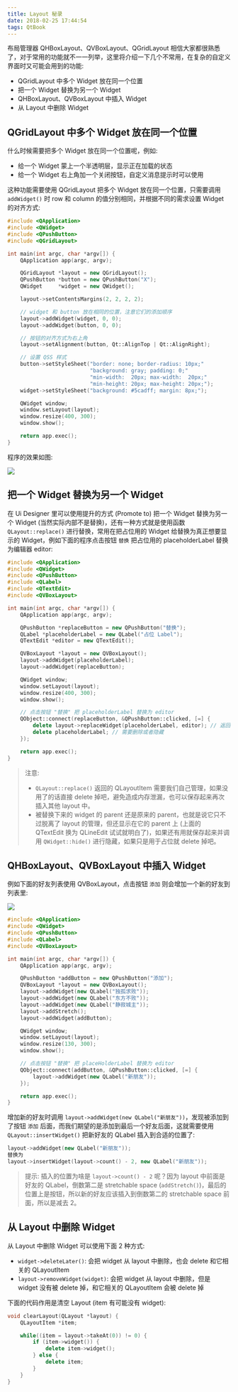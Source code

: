 ```yaml
---
title: Layout 秘录
date: 2018-02-25 17:44:54
tags: QtBook
---
```


布局管理器 QHBoxLayout、QVBoxLayout、QGridLayout 相信大家都很熟悉了，对于常用的功能就不一一列举，这里将介绍一下几个不常用，在复杂的自定义界面时又可能会用到的功能:

* QGridLayout 中多个 Widget 放在同一个位置
* 把一个 Widget 替换为另一个 Widget
* QHBoxLayout、QVBoxLayout 中插入 Widget
* 从 Layout 中删除 Widget<!--more-->

## QGridLayout 中多个 Widget 放在同一个位置

什么时候需要把多个 Widget 放在同一个位置呢，例如:

* 给一个 Widget 蒙上一个半透明层，显示正在加载的状态
* 给一个 Widget 右上角加一个关闭按钮，自定义消息提示时可以使用

这种功能需要使用 QGridLayout 把多个 Widget 放在同一个位置，只需要调用 `addWidget()` 时 row 和 column 的值分别相同，并根据不同的需求设置 Widget 的对齐方式:

```cpp
#include <QApplication>
#include <QWidget>
#include <QPushButton>
#include <QGridLayout>

int main(int argc, char *argv[]) {
    QApplication app(argc, argv);

    QGridLayout *layout = new QGridLayout();
    QPushButton *button = new QPushButton("X");
    QWidget     *widget = new QWidget();

    layout->setContentsMargins(2, 2, 2, 2);

    // widget 和 button 放在相同的位置，注意它们的添加顺序
    layout->addWidget(widget, 0, 0);
    layout->addWidget(button, 0, 0);

    // 按钮的对齐方式为右上角
    layout->setAlignment(button, Qt::AlignTop | Qt::AlignRight);

    // 设置 QSS 样式
    button->setStyleSheet("border: none; border-radius: 10px;"
                          "background: gray; padding: 0;"
                          "min-width:  20px; max-width:  20px;"
                          "min-height: 20px; max-height: 20px;");
    widget->setStyleSheet("background: #5cadff; margin: 8px;");

    QWidget window;
    window.setLayout(layout);
    window.resize(400, 300);
    window.show();

    return app.exec();
}
```

程序的效果如图:

![](/img/qtbook/custom-widget/layout-top-right-button.png)

## 把一个 Widget 替换为另一个 Widget

在 Ui Designer 里可以使用提升的方式 (Promote to) 把一个 Widget 替换为另一个 Widget (当然实际内部不是替换)，还有一种方式就是使用函数 `QLayout::replace()` 进行替换，常用在把占位用的 Widget 给替换为真正想要显示的 Widget，例如下面的程序点击按钮 `替换` 把占位用的 placeholderLabel 替换为编辑器 editor:

```cpp
#include <QApplication>
#include <QWidget>
#include <QPushButton>
#include <QLabel>
#include <QTextEdit>
#include <QVBoxLayout>

int main(int argc, char *argv[]) {
    QApplication app(argc, argv);

    QPushButton *replaceButton = new QPushButton("替换");
    QLabel *placeholderLabel = new QLabel("占位 Label");
    QTextEdit *editor = new QTextEdit();

    QVBoxLayout *layout = new QVBoxLayout();
    layout->addWidget(placeholderLabel);
    layout->addWidget(replaceButton);

    QWidget window;
    window.setLayout(layout);
    window.resize(400, 300);
    window.show();

    // 点击按钮 "替换" 把 placeholderLabel 替换为 editor
    QObject::connect(replaceButton, &QPushButton::clicked, [=] {
        delete layout->replaceWidget(placeholderLabel, editor); // 返回的 QLayoutItem 不需要了
        delete placeholderLabel; // 需要删除或者隐藏
    });

    return app.exec();
}
```

> 注意: 
>
> * `QLayout::replace()` 返回的 QLayoutItem 需要我们自己管理，如果没用了的话直接 delete 掉吧，避免造成内存泄漏，也可以保存起来再次插入其他 layout 中。
> * 被替换下来的 widget 的 parent 还是原来的 parent，也就是说它只不过脱离了 layout 的管理，但还显示在它的 parent 上 (上面的 QTextEdit 换为 QLineEdit 试试就明白了)，如果还有用就保存起来并调用 `QWidget::hide()` 进行隐藏，如果只是用于占位就 delete 掉吧。

## QHBoxLayout、QVBoxLayout 中插入 Widget

例如下面的好友列表使用 QVBoxLayout，点击按钮 `添加` 则会增加一个新的好友到列表里:

![](/img/qtbook/custom-widget/layout-insert.png)

```cpp
#include <QApplication>
#include <QWidget>
#include <QPushButton>
#include <QLabel>
#include <QVBoxLayout>

int main(int argc, char *argv[]) {
    QApplication app(argc, argv);

    QPushButton *addButton = new QPushButton("添加");
    QVBoxLayout *layout = new QVBoxLayout();
    layout->addWidget(new QLabel("独孤求败"));
    layout->addWidget(new QLabel("东方不败"));
    layout->addWidget(new QLabel("静寂城主"));
    layout->addStretch();
    layout->addWidget(addButton);

    QWidget window;
    window.setLayout(layout);
    window.resize(130, 300);
    window.show();

    // 点击按钮 "替换" 把 placeHolderLabel 替换为 editor
    QObject::connect(addButton, &QPushButton::clicked, [=] {
        layout->addWidget(new QLabel("新朋友"));
    });

    return app.exec();
}
```

增加新的好友时调用 `layout->addWidget(new QLabel("新朋友"))`，发现被添加到了按钮 `添加` 后面，而我们期望的是添加到最后一个好友后面，这就需要使用 `QLayout::insertWidget()` 把新好友的 QLabel 插入到合适的位置了:

```cpp
layout->addWidget(new QLabel("新朋友"));
替换为
layout->insertWidget(layout->count() - 2, new QLabel("新朋友"));
```

> 提示: 插入的位置为啥是 `layout->count() - 2` 呢？因为 layout 中前面是好友的 QLabel，倒数第二是 stretchable space (`addStretch()`)，最后的位置上是按钮，所以新的好友应该插入到倒数第二的 stretchable space 前面，所以是减去 2。

## 从 Layout 中删除 Widget

从 Layout 中删除 Widget 可以使用下面 2 种方式:

* `widget->deleteLater()`: 会把 widget 从 layout 中删除，也会 delete 和它相关的 QLayoutItem
* `layout->removeWidget(widget)`: 会把 widget 从 layout 中删除，但是 widget 没有被 delete 掉，和它相关的 QLayoutItem 会被 delete 掉

下面的代码作用是清空 Layout (item 有可能没有 widget):

```cpp
void clearLayout(QLayout *layout) {
    QLayoutItem *item;

    while((item = layout->takeAt(0)) != 0) {
        if (item->widget()) {
            delete item->widget();
        } else {
            delete item;
        }
    }
}
```

